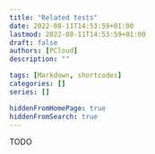```yaml
---
title: "Related tests"
date: 2022-08-11T14:53:59+01:00
lastmod: 2022-08-11T14:53:59+01:00
draft: false
authors: [PCloud]
description: ""

tags: [Markdown, shortcodes]
categories: []
series: []

hiddenFromHomePage: true
hiddenFromSearch: true
---
```


<!--more-->

TODO